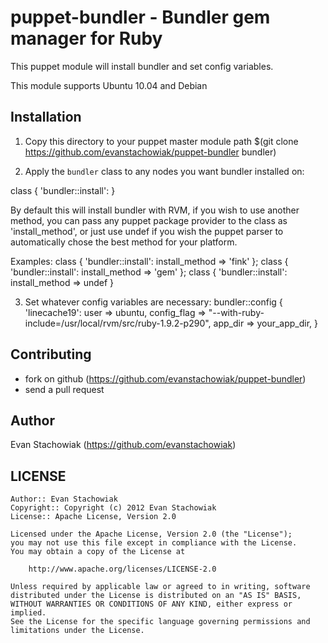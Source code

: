 puppet-bundler - Bundler gem manager for Ruby
==========================================

This puppet module will install bundler and set config 
variables.

This module supports Ubuntu 10.04 and Debian

Installation
------------

1. Copy this directory to your puppet master module path $(git clone
https://github.com/evanstachowiak/puppet-bundler bundler)

2. Apply the `bundler` class to any nodes you want bundler installed on:

  class { 'bundler::install': }

   By default this will install bundler with RVM, if you wish to use another
   method, you can pass any puppet package provider to the class as
   'install_method', or just use undef if you wish the puppet parser to
   automatically chose the best method for your platform.

  Examples: class { 'bundler::install': install_method => 'fink' }; 
            class { 'bundler::install': install_method => 'gem' }; 
            class { 'bundler::install': install_method => undef }

3. Set whatever config variables are necessary: 
   bundler::config { 'linecache19':
    user        => ubuntu,
    config_flag => "--with-ruby-include=/usr/local/rvm/src/ruby-1.9.2-p290",
    app_dir     => your_app_dir,
  }


Contributing
------------

- fork on github (https://github.com/evanstachowiak/puppet-bundler)
- send a pull request

Author
------
Evan Stachowiak (https://github.com/evanstachowiak)

LICENSE
-------

    Author:: Evan Stachowiak
    Copyright:: Copyright (c) 2012 Evan Stachowiak
    License:: Apache License, Version 2.0

    Licensed under the Apache License, Version 2.0 (the "License");
    you may not use this file except in compliance with the License.
    You may obtain a copy of the License at

        http://www.apache.org/licenses/LICENSE-2.0

    Unless required by applicable law or agreed to in writing, software
    distributed under the License is distributed on an "AS IS" BASIS,
    WITHOUT WARRANTIES OR CONDITIONS OF ANY KIND, either express or implied.
    See the License for the specific language governing permissions and
    limitations under the License.
